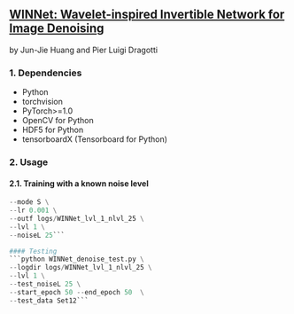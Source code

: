 ## [WINNet: Wavelet-inspired Invertible Network for Image Denoising](https://arxiv.org/pdf/2109.06381.pdf)
by Jun-Jie Huang and Pier Luigi Dragotti

### 1. Dependencies
* Python
* torchvision
* PyTorch>=1.0
* OpenCV for Python
* HDF5 for Python
* tensorboardX (Tensorboard for Python)

### 2. Usage

#### 2.1. Training with a known noise level
```python WINNet_denoise_train.py \
--mode S \
--lr 0.001 \
--outf logs/WINNet_lvl_1_nlvl_25 \
--lvl 1 \
--noiseL 25```

#### Testing
```python WINNet_denoise_test.py \
--logdir logs/WINNet_lvl_1_nlvl_25 \
--lvl 1 \
--test_noiseL 25 \
--start_epoch 50 --end_epoch 50  \
--test_data Set12```

